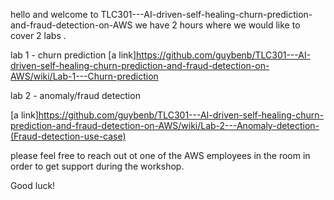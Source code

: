 hello and welcome to TLC301---AI-driven-self-healing-churn-prediction-and-fraud-detection-on-AWS
we have 2 hours where we would like to cover 2 labs .


lab 1 - churn prediction 
[a link]https://github.com/guybenb/TLC301---AI-driven-self-healing-churn-prediction-and-fraud-detection-on-AWS/wiki/Lab-1---Churn-prediction

lab 2 - anomaly/fraud detection 

[a link]https://github.com/guybenb/TLC301---AI-driven-self-healing-churn-prediction-and-fraud-detection-on-AWS/wiki/Lab-2---Anomaly-detection-(Fraud-detection-use-case)


please feel free to reach out ot one of the AWS employees in the room in order to get support during the workshop.

Good luck!
